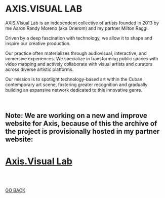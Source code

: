 # AXIS.VISUAL LAB

AXIS.Visual Lab is an independent collective of artists founded in 2013 by me Aaron Randy Moreno (aka Onerom) and my partner Milton Raggi. 

Driven by a deep fascination with technology, we allow it to shape and inspire our creative production.

Our practice often materializes through audiovisual, interactive, and immersive experiences. We specialize in transforming public spaces with video mapping and actively collaborate with visual artists and curators across diverse artistic platforms.

Our mission is to spotlight technology-based art within the Cuban contemporary art scene, fostering greater recognition and gradually building an expansive network dedicated to this innovative genre.

<br>

## Note: We are working on a new and improve website for Axis, because of this the archive of the project is provisionally hosted in my partner website:   

# [Axis.Visual Lab](https://miltonraggivinueza.godaddysites.com/axis-visual-lab)

<br>
<br>


[GO BACK](https://aaronrmoreno.github.io/PHOTON)

